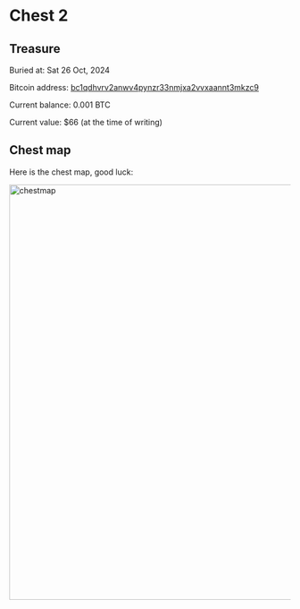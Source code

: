# Chest 2

## Treasure

Buried at: Sat 26 Oct, 2024

Bitcoin address: [bc1qdhvrv2anwv4pynzr33nmjxa2vvxaannt3mkzc9](https://www.blockonomics.co/#/search?q=bc1qdhvrv2anwv4pynzr33nmjxa2vvxaannt3mkzc9)

Current balance: 0.001 BTC

Current value: $66 (at the time of writing)

## Chest map

Here is the chest map, good luck:

<img width="742" alt="chestmap" src="https://github.com/user-attachments/assets/fe75ee28-b451-4799-844f-438005f3f39f">

